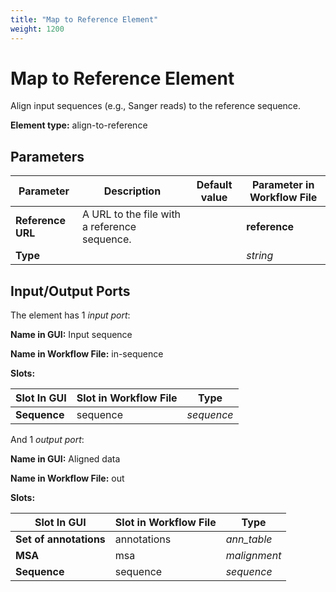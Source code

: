```yaml
---
title: "Map to Reference Element"
weight: 1200
---
```


# Map to Reference Element

Align input sequences (e.g., Sanger reads) to the reference sequence.

**Element type:** align-to-reference

Parameters
----------

| Parameter         | Description                              | Default value | Parameter in Workflow File |
|-------------------|------------------------------------------|---------------|----------------------------|
| **Reference URL** | A URL to the file with a reference sequence. |               | **reference**              |
| **Type**          |                                           |               | _string_                   |

Input/Output Ports
------------------

The element has 1 _input port_:

**Name in GUI:** Input sequence

**Name in Workflow File:** in-sequence

**Slots:**

| Slot In GUI | Slot in **Workflow** File | Type      |
|-------------|---------------------------|-----------|
| **Sequence** | sequence                  | _sequence_ |

And 1 _output port_:

**Name in GUI:** Aligned data

**Name in Workflow File:** out

**Slots:**

| Slot In GUI           | Slot in **Workflow** File | Type         |
|-----------------------|---------------------------|--------------|
| **Set of annotations** | annotations               | _ann_table_  |
| **MSA**               | msa                       | _malignment_ |
| **Sequence**          | sequence                  | _sequence_   |